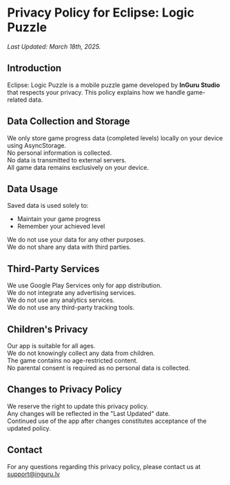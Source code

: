 <h1>Privacy Policy for <b>Eclipse: Logic Puzzle</b></h1>
<p><i>Last Updated: March 18th, 2025.</i></p>
<h2>Introduction</h2>
<p>Eclipse: Logic Puzzle is a mobile puzzle game developed by <b>InGuru Studio</b> that respects your privacy. This policy explains how we handle game-related data.</p>
<h2>Data Collection and Storage</h2>
<p>We only store game progress data (completed levels) locally on your device using AsyncStorage.<br>
No personal information is collected.<br>
No data is transmitted to external servers.<br>
All game data remains exclusively on your device.</p>
<h2>Data Usage</h2>
<p>Saved data is used solely to:
<ul><li>Maintain your game progress</li>
<li>Remember your achieved level</li></ul>
We do not use your data for any other purposes.<br>
We do not share any data with third parties.</p>
<h2>Third-Party Services</h2>
<p>We use Google Play Services only for app distribution.<br>
We do not integrate any advertising services.<br>
We do not use any analytics services.<br>
We do not use any third-party tracking tools.</p>
<h2>Children's Privacy</h2>
<p></p>Our app is suitable for all ages.<br>
We do not knowingly collect any data from children.<br>
The game contains no age-restricted content.<br>
No parental consent is required as no personal data is collected.</p>
<h2>Changes to Privacy Policy</h2>
<p>We reserve the right to update this privacy policy.<br>
Any changes will be reflected in the "Last Updated" date.<br>
Continued use of the app after changes constitutes acceptance of the updated policy.</p>
<h2>Contact</h2>
<p>For any questions regarding this privacy policy, please contact us at <a href="mailto:support@inguru.lv">support@inguru.lv</a></p>


